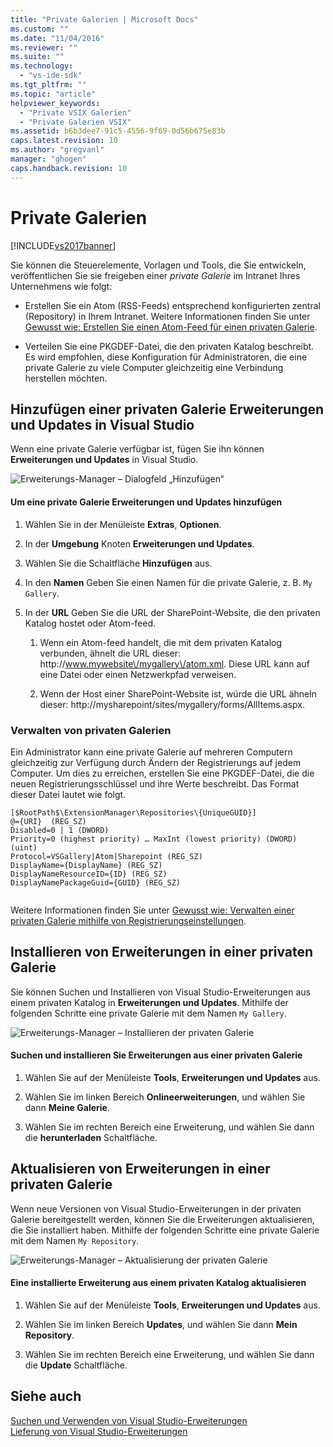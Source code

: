 ```yaml
---
title: "Private Galerien | Microsoft Docs"
ms.custom: ""
ms.date: "11/04/2016"
ms.reviewer: ""
ms.suite: ""
ms.technology: 
  - "vs-ide-sdk"
ms.tgt_pltfrm: ""
ms.topic: "article"
helpviewer_keywords: 
  - "Private VSIX Galerien"
  - "Private Galerien VSIX"
ms.assetid: b6b3dee7-91c5-4556-9f69-0d56b675e83b
caps.latest.revision: 10
ms.author: "gregvanl"
manager: "ghogen"
caps.handback.revision: 10
---
```

# Private Galerien
[!INCLUDE[vs2017banner](../code-quality/includes/vs2017banner.md)]

Sie können die Steuerelemente, Vorlagen und Tools, die Sie entwickeln, veröffentlichen Sie sie freigeben einer *private Galerie* im Intranet Ihres Unternehmens wie folgt:  
  
-   Erstellen Sie ein Atom \(RSS\-Feeds\) entsprechend konfigurierten zentral \(Repository\) in Ihrem Intranet. Weitere Informationen finden Sie unter [Gewusst wie: Erstellen Sie einen Atom\-Feed für einen privaten Galerie](../extensibility/how-to-create-an-atom-feed-for-a-private-gallery.md).  
  
-   Verteilen Sie eine PKGDEF\-Datei, die den privaten Katalog beschreibt. Es wird empfohlen, diese Konfiguration für Administratoren, die eine private Galerie zu viele Computer gleichzeitig eine Verbindung herstellen möchten.  
  
## Hinzufügen einer privaten Galerie Erweiterungen und Updates in Visual Studio  
 Wenn eine private Galerie verfügbar ist, fügen Sie ihn können **Erweiterungen und Updates** in Visual Studio.  
  
 ![Erweiterungs&#45;Manager – Dialogfeld „Hinzufügen“](../extensibility/media/em_adddialog.png "EM\_AddDialog")  
  
#### Um eine private Galerie Erweiterungen und Updates hinzufügen  
  
1.  Wählen Sie in der Menüleiste **Extras**, **Optionen**.  
  
2.  In der **Umgebung** Knoten **Erweiterungen und Updates**.  
  
3.  Wählen Sie die Schaltfläche **Hinzufügen** aus.  
  
4.  In den **Namen** Geben Sie einen Namen für die private Galerie, z. B. `My Gallery`.  
  
5.  In der **URL** Geben Sie die URL der SharePoint\-Website, die den privaten Katalog hostet oder Atom\-feed.  
  
    1.  Wenn ein Atom\-feed handelt, die mit dem privaten Katalog verbunden, ähnelt die URL dieser: http:\/\/www.mywebsite\/mygallery\/atom.xml.  Diese URL kann auf eine Datei oder einen Netzwerkpfad verweisen.  
  
    2.  Wenn der Host einer SharePoint\-Website ist, würde die URL ähneln dieser: http:\/\/mysharepoint\/sites\/mygallery\/forms\/AllItems.aspx.  
  
### Verwalten von privaten Galerien  
 Ein Administrator kann eine private Galerie auf mehreren Computern gleichzeitig zur Verfügung durch Ändern der Registrierungs auf jedem Computer. Um dies zu erreichen, erstellen Sie eine PKGDEF\-Datei, die die neuen Registrierungsschlüssel und ihre Werte beschreibt.  Das Format dieser Datei lautet wie folgt.  
  
```  
[$RootPath$\ExtensionManager\Repositories\{UniqueGUID}]  
@={URI}  (REG_SZ)  
Disabled=0 | 1 (DWORD)  
Priority=0 (highest priority) … MaxInt (lowest priority) (DWORD) (uint)  
Protocol=VSGallery|Atom|Sharepoint (REG_SZ)  
DisplayName={DisplayName} (REG_SZ)  
DisplayNameResourceID={ID} (REG_SZ)  
DisplayNamePackageGuid={GUID} (REG_SZ)  
  
```  
  
 Weitere Informationen finden Sie unter [Gewusst wie: Verwalten einer privaten Galerie mithilfe von Registrierungseinstellungen](../extensibility/how-to-manage-a-private-gallery-by-using-registry-settings.md).  
  
## Installieren von Erweiterungen in einer privaten Galerie  
 Sie können Suchen und Installieren von Visual Studio\-Erweiterungen aus einem privaten Katalog in **Erweiterungen und Updates**. Mithilfe der folgenden Schritte eine private Galerie mit dem Namen `My Gallery`.  
  
 ![Erweiterungs&#45;Manager – Installieren der privaten Galerie](../extensibility/media/em_.png "EM\_")  
  
#### Suchen und installieren Sie Erweiterungen aus einer privaten Galerie  
  
1.  Wählen Sie auf der Menüleiste **Tools**, **Erweiterungen und Updates** aus.  
  
2.  Wählen Sie im linken Bereich **Onlineerweiterungen**, und wählen Sie dann **Meine Galerie**.  
  
3.  Wählen Sie im rechten Bereich eine Erweiterung, und wählen Sie dann die **herunterladen** Schaltfläche.  
  
## Aktualisieren von Erweiterungen in einer privaten Galerie  
 Wenn neue Versionen von Visual Studio\-Erweiterungen in der privaten Galerie bereitgestellt werden, können Sie die Erweiterungen aktualisieren, die Sie installiert haben. Mithilfe der folgenden Schritte eine private Galerie mit dem Namen `My Repository`.  
  
 ![Erweiterungs&#45;Manager – Aktualisierung der privaten Galerie](../extensibility/media/em_update.png "EM\_Update")  
  
#### Eine installierte Erweiterung aus einem privaten Katalog aktualisieren  
  
1.  Wählen Sie auf der Menüleiste **Tools**, **Erweiterungen und Updates** aus.  
  
2.  Wählen Sie im linken Bereich **Updates**, und wählen Sie dann **Mein Repository**.  
  
3.  Wählen Sie im rechten Bereich eine Erweiterung, und wählen Sie dann die **Update** Schaltfläche.  
  
## Siehe auch  
 [Suchen und Verwenden von Visual Studio\-Erweiterungen](../ide/finding-and-using-visual-studio-extensions.md)   
 [Lieferung von Visual Studio\-Erweiterungen](../extensibility/shipping-visual-studio-extensions.md)